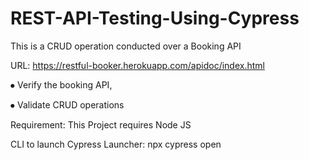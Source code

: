 # REST-API-Testing-Using-Cypress
This is a CRUD operation conducted over a Booking API

URL: https://restful-booker.herokuapp.com/apidoc/index.html

⦁ Verify the booking API,

⦁ Validate CRUD operations

Requirement: This Project requires Node JS


CLI to launch Cypress Launcher: npx cypress open

